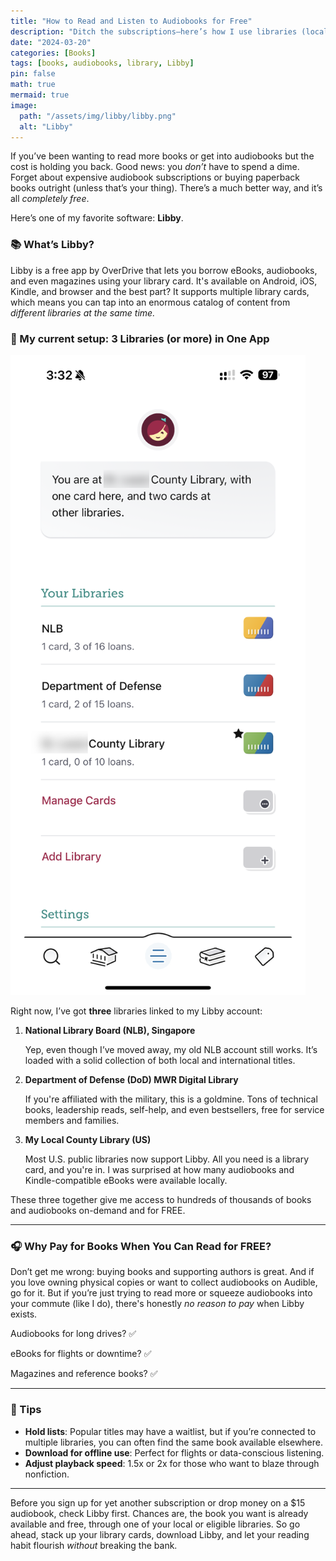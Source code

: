 ```yaml
---
title: "How to Read and Listen to Audiobooks for Free"
description: "Ditch the subscriptions—here’s how I use libraries (local and international) to access thousands of books, audiobooks, and even Kindle titles for free."
date: "2024-03-20"
categories: [Books]
tags: [books, audiobooks, library, Libby]
pin: false
math: true
mermaid: true
image:
  path: "/assets/img/libby/libby.png"
  alt: "Libby"
---
```


If you’ve been wanting to read more books or get into audiobooks but the cost is holding you back. Good news: you *don’t* have to spend a dime. Forget about expensive audiobook subscriptions or buying paperback books outright (unless that’s your thing). There’s a much better way, and it’s all *completely free*.

Here’s one of my favorite software: **Libby**.

### 📚 What’s Libby?

Libby is a free app by OverDrive that lets you borrow eBooks, audiobooks, and even magazines using your library card. It's available on Android, iOS, Kindle, and browser and the best part? It supports multiple library cards, which means you can tap into an enormous catalog of content from *different libraries at the same time.*

### 🔑 My current setup: 3 Libraries (or more) in One App

![Libby List](/assets/img/libby/libby-list.png)

Right now, I’ve got **three** libraries linked to my Libby account:

1. **National Library Board (NLB), Singapore**
   
    Yep, even though I’ve moved away, my old NLB account still works. It’s loaded with a solid collection of both local and international titles.
    
2. **Department of Defense (DoD) MWR Digital Library**
   
    If you're affiliated with the military, this is a goldmine. Tons of technical books, leadership reads, self-help, and even bestsellers, free for service members and families.
    
3. **My Local County Library (US)**
   
    Most U.S. public libraries now support Libby. All you need is a library card, and you're in. I was surprised at how many audiobooks and Kindle-compatible eBooks were available locally.
    

These three together give me access to hundreds of thousands of books and audiobooks on-demand and for FREE.

---

### 🎧 Why Pay for Books When You Can Read for FREE?

Don’t get me wrong: buying books and supporting authors is great. And if you love owning physical copies or want to collect audiobooks on Audible, go for it. But if you’re just trying to read more or squeeze audiobooks into your commute (like I do), there's honestly *no reason to pay* when Libby exists.

Audiobooks for long drives? ✅

eBooks for flights or downtime? ✅

Magazines and reference books? ✅

---

### 🔧 Tips

- **Hold lists**: Popular titles may have a waitlist, but if you’re connected to multiple libraries, you can often find the same book available elsewhere.
- **Download for offline use**: Perfect for flights or data-conscious listening.
- **Adjust playback speed**: 1.5x or 2x for those who want to blaze through nonfiction.

---

Before you sign up for yet another subscription or drop money on a $15 audiobook, check Libby first. Chances are, the book you want is already available and free, through one of your local or eligible libraries. So go ahead, stack up your library cards, download Libby, and let your reading habit flourish *without* breaking the bank.